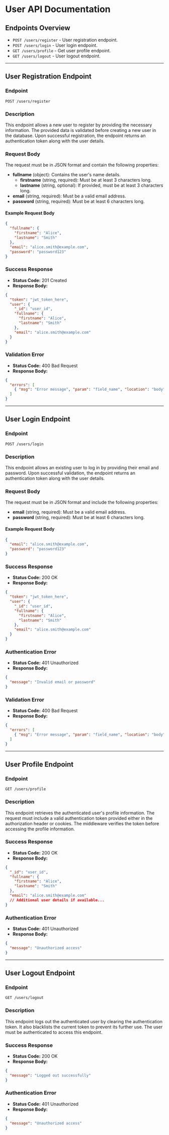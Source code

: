 # User API Documentation

## Endpoints Overview

- `POST /users/register` - User registration endpoint.
- `POST /users/login` - User login endpoint.
- `GET /users/profile` - Get user profile endpoint.
- `GET /users/logout` - User logout endpoint.

---

## User Registration Endpoint

### Endpoint

`POST /users/register`

### Description

This endpoint allows a new user to register by providing the necessary information. The provided data is validated before creating a new user in the database. Upon successful registration, the endpoint returns an authentication token along with the user details.

### Request Body

The request must be in JSON format and contain the following properties:

- **fullname** (object): Contains the user's name details.
  - **firstname** (string, required): Must be at least 3 characters long.
  - **lastname** (string, optional): If provided, must be at least 3 characters long.
- **email** (string, required): Must be a valid email address.
- **password** (string, required): Must be at least 6 characters long.

#### Example Request Body

```json
{
  "fullname": {
    "firstname": "Alice",
    "lastname": "Smith"
  },
  "email": "alice.smith@example.com",
  "password": "password123"
}
```

### Success Response

- **Status Code:** 201 Created
- **Response Body:**

```json
{
  "token": "jwt_token_here",
  "user": {
    "_id": "user_id",
    "fullname": {
      "firstname": "Alice",
      "lastname": "Smith"
    },
    "email": "alice.smith@example.com"
  }
}
```

### Validation Error

- **Status Code:** 400 Bad Request
- **Response Body:**

```json
{
  "errors": [
    { "msg": "Error message", "param": "field_name", "location": "body" }
  ]
}
```

---

## User Login Endpoint

### Endpoint

`POST /users/login`

### Description

This endpoint allows an existing user to log in by providing their email and password. Upon successful validation, the endpoint returns an authentication token along with the user details.

### Request Body

The request must be in JSON format and include the following properties:

- **email** (string, required): Must be a valid email address.
- **password** (string, required): Must be at least 6 characters long.

#### Example Request Body

```json
{
  "email": "alice.smith@example.com",
  "password": "password123"
}
```

### Success Response

- **Status Code:** 200 OK
- **Response Body:**

```json
{
  "token": "jwt_token_here",
  "user": {
    "_id": "user_id",
    "fullname": {
      "firstname": "Alice",
      "lastname": "Smith"
    },
    "email": "alice.smith@example.com"
  }
}
```

### Authentication Error

- **Status Code:** 401 Unauthorized
- **Response Body:**

```json
{
  "message": "Invalid email or password"
}
```

### Validation Error

- **Status Code:** 400 Bad Request
- **Response Body:**

```json
{
  "errors": [
    { "msg": "Error message", "param": "field_name", "location": "body" }
  ]
}
```

---

## User Profile Endpoint

### Endpoint

`GET /users/profile`

### Description

This endpoint retrieves the authenticated user's profile information. The request must include a valid authentication token provided either in the authorization header or cookies. The middleware verifies the token before accessing the profile information.

### Success Response

- **Status Code:** 200 OK
- **Response Body:**

```json
{
  "_id": "user_id",
  "fullname": {
    "firstname": "Alice",
    "lastname": "Smith"
  },
  "email": "alice.smith@example.com"
  // Additional user details if available...
}
```

### Authentication Error

- **Status Code:** 401 Unauthorized
- **Response Body:**

```json
{
  "message": "Unauthorized access"
}
```

---

## User Logout Endpoint

### Endpoint

`GET /users/logout`

### Description

This endpoint logs out the authenticated user by clearing the authentication token. It also blacklists the current token to prevent its further use. The user must be authenticated to access this endpoint.

### Success Response

- **Status Code:** 200 OK
- **Response Body:**

```json
{
  "message": "Logged out successfully"
}
```

### Authentication Error

- **Status Code:** 401 Unauthorized
- **Response Body:**

```json
{
  "message": "Unauthorized access"
}
```
